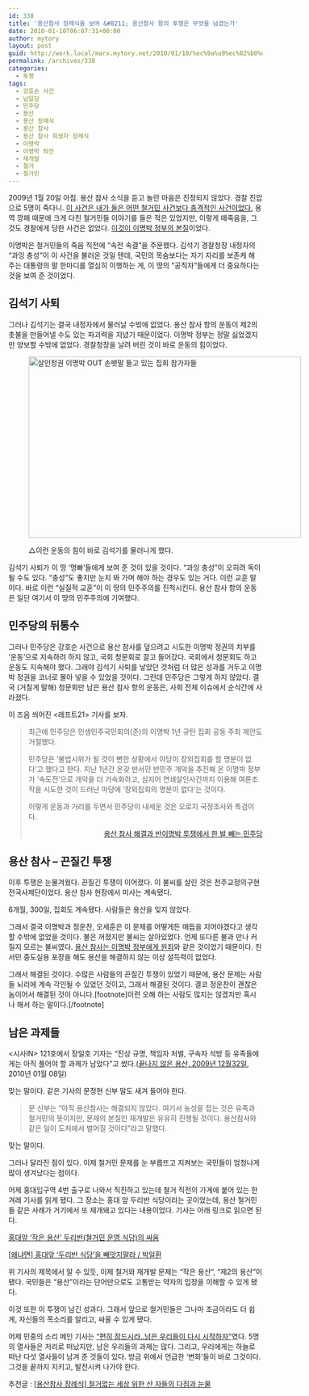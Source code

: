 ```yaml
---
id: 338
title: '용산참사 장례식을 보며 &#8211; 용산참사 항의 투쟁은 무엇을 남겼는가'
date: 2010-01-10T06:07:31+00:00
author: mytory
layout: post
guid: http://work.local/marx.mytory.net/2010/01/10/%ec%9a%a9%ec%82%b0%ec%b0%b8%ec%82%ac-%ec%9e%a5%eb%a1%80%ec%8b%9d%ec%9d%84-%eb%b3%b4%eb%a9%b0-%ec%9a%a9%ec%82%b0%ec%b0%b8%ec%82%ac-%ed%95%ad%ec%9d%98-%ed%88%ac%ec%9f%81%ec%9d%80-%eb%ac%b4%ec%97%87/
permalink: /archives/338
categories:
  - 투쟁
tags:
  - 강호순 사건
  - 남일당
  - 민주당
  - 용산
  - 용산 장례식
  - 용산 참사
  - 용산 참사 희생자 장례식
  - 이명박
  - 이명박 퇴진
  - 재개발
  - 철거
  - 철거민
---
```

2009년 1월 20일 아침. 용산 참사 소식을 듣고 놀란 마음은 진정되지 않았다. 경찰 진압으로 5명이 죽다니. <a href="http://spar2003.tistory.com/65" target="_blank" title="철거민 사망 ─ 되풀이되는 ‘난장이가 쏘아올린 작은 공’ 이야기">이 사건은 내가 들은 어떤 철거민 사건보다 충격적인 사건이었다.</a> 용역 깡패 때문에 크게 다친 철거민들 이야기를 들은 적은 있었지만, 이렇게 떼죽음을, 그것도 경찰에게 당한 사건은 없었다. <a href="http://www.wspaper.org/article/6130" target="_blank" title="최미진, 용산 철거민 참사 ─ 이명박 1년이 낳은 비극, 레프트21, 2009-01-20">이것이 이명박 정부의 본질</a>이었다.

이명박은 철거민들의 죽음 직전에 &#8220;속전 속결&#8221;을 주문했다. 김석기 경찰청장 내정자의 &#8220;과잉 충성&#8221;이 이 사건을 불러온 것일 텐데, 국민의 목숨보다는 자기 자리를 보존케 해 주는 대통령의 말 한마디를 열심히 이행하는 게, 이 땅의 &#8220;공직자&#8221;들에게 더 중요하다는 것을 보여 준 것이었다.

## 김석기 사퇴

그러나 김석기는 결국 내정자에서 물러날 수밖에 없었다. 용산 참사 항의 운동이 제2의 촛불을 만들어낼 수도 있는 파괴력을 지녔기 때문이었다. 이명박 정부는 정말 싫었겠지만 양보할 수밖에 없었다. 경찰청장을 날려 버린 것이 바로 운동의 힘이었다.<figure style="width: 540px" class="wp-caption aligncenter">

<img src="http://work.local/marx.mytory.net/wp-content/uploads/1/cfile22.uf.153562184B496CF48AB6A8.jpg" width="540" height="359" alt="살인정권 이명박 OUT 손팻말 들고 있는 집회 참가자들" filename="cfile22.uf.153562184B496CF48AB6A8.jpg" filemime="" /><figcaption class="wp-caption-text">△이런 운동의 힘이 바로 김석기를 물러나게 했다.</figcaption></figure> 

김석기 사퇴가 이 땅 &#8216;명빠&#8217;들에게 보여 준 것이 있을 것이다. &#8220;과잉 충성&#8221;이 오히려 독이 될 수도 있다. &#8220;충성&#8221;도 좋지만 눈치 봐 가며 해야 하는 경우도 있는 거다. 이런 교훈 말이다. 바로 이런 &#8220;실질적 교훈&#8221;이 이 땅의 민주주의를 진척시킨다. 용산 참사 항의 운동은 일단 여기서 이 땅의 민주주의에 기여했다.

## 민주당의 뒤통수

그러나 민주당은 강호순 사건으로 용산 참사를 덮으려고 시도한 이명박 정권의 치부를 &#8216;운동&#8217;으로 지속하려 하지 않고, 국회 청문회로 끌고 들어갔다. 국회에서 청문회도 하고 운동도 지속해야 했다. 그래야 김석기 사퇴를 낳았던 것처럼 더 많은 성과를 거두고 이명박 정권을 코너로 몰아 넣을 수 있었을 것이다. 그런데 민주당은 그렇게 하지 않았다. 결국 (거칠게 말해) 청문회만 남은 용산 참사 항의 운동은, 사회 전체 이슈에서 순식간에 사라졌다.

이 즈음 씌어진 &lt;레프트21&gt; 기사를 보자.

> 최근에 민주당은 민생민주국민회의(준)의 이명박 1년 규탄 집회 공동 주최 제안도 거절했다.
> 
> 민주당은 ‘불법시위가 될 것이 뻔한 상황에서 야당이 장외집회를 할 명분이 없다’고 했다고 한다. 지난 1년간 온갖 반서민 반민주 개악을 추진해 온 이명박 정부가 ‘속도전’으로 개악을 더 가속화하고, 심지어 연쇄살인사건까지 이용해 여론조작을 시도한 것이 드러난 마당에 ‘장외집회의 명분이 없다’는 것이다.
> 
> 이렇게 운동과 거리를 두면서 민주당이 내세운 것은 오로지 국정조사와 특검이다.
> 
> <p style="text-align: right; ">
>   <a href="http://www.wspaper.org/article/6180" target="_blank" title="[http://www.wspaper.org/article/6180]로 이동합니다.">용산 참사 해결과 반이명박 투쟁에서 한 발 빼는 민주당</a>
> </p>

## 용산 참사 &#8211; 끈질긴 투쟁

이후 투쟁은 눈물겨웠다. 끈질긴 투쟁이 이어졌다. 이 불씨를 살린 것은 천주교정의구현전국사제단이었다. 용산 참사 현장에서 미사는 계속됐다. 

6개월, 300일, 집회도 계속됐다. 사람들은 용산을 잊지 않았다.

그래서 결국 이명박과 정운찬, 오세훈은 이 문제를 어떻게든 매듭을 지어야겠다고 생각할 수밖에 없었을 것이다. 불은 꺼졌지만 불씨는 살아있었다. 언제 또다른 불과 만나 커질지 모르는 불씨였다. <a href="http://www.wspaper.org/article/7006" target="_blank" title="김인숙, ‘친서민’ 가면으로 가릴 수 없는 용산참사 살인 정부의 원죄, 레프트21, 2009-09-24">용산 참사는 이명박 정부에게 원죄</a>와 같은 것이었기 때문이다. 친서민 중도실용 포장을 해도 용산을 해결하지 않는 이상 설득력이 없었다.

그래서 해결된 것이다. 수많은 사람들의 끈질긴 투쟁이 있었기 때문에, 용산 문제는 사람들 뇌리에 계속 각인될 수 있었던 것이고, 그래서 해결된 것이다. 결코 정운찬이 괜찮은 놈이어서 해결된 것이 아니다.[footnote]이런 오해 하는 사람도 많지는 않겠지만 혹시나 해서 하는 말이다.[/footnote]

## 남은 과제들

<시사IN> 121호에서 장일호 기자는 &#8220;진상 규명, 책임자 처벌, 구속자 석방 등 유족들에게는 아직 풀어야 할 과제가 남았다&#8221;고 썼다.(<a href="http://www.sisain.co.kr/news/articleView.html?idxno=6190" target="_blank" title="[http://www.sisain.co.kr/news/articleView.html?idxno=6190]로 이동합니다.">끝나지 않은 용산, 2009년 12월32일</a>, 2010년 01월 08일) 

맞는 말이다. 같은 기사의 문정현 신부 말도 새겨 들어야 한다.

> 문 신부는 “아직 용산참사는 해결되지 않았다. 여기서 농성을 접는 것은 유족과 철거민의 뜻이지만, 문제의 본질인 재개발은 유유히 진행될 것이다. 용산참사와 같은 일이 도처에서 벌어질 것이다”라고 말했다. 

맞는 말이다.

그러나 달라진 점이 있다. 이제 철거민 문제를 눈 부릅뜨고 지켜보는 국민들이 엄청나게 많이 생겨났다는 점이다.

어제 홍대입구역 4번 출구로 나와서 직진하고 있는데 철거 직전의 가게에 붙어 있는 한겨레 기사를 읽게 됐다. 그 장소는 홍대 앞 두리반 식당이라는 곳이었는데, 용산 철거민들 같은 사례가 거기에서 또 재개돼고 있다는 내용이었다. 기사는 아래 링크로 읽으면 된다.

<a href="http://www.hani.co.kr/arti/society/society_general/397773.html" target="_blank" title="[http://www.hani.co.kr/arti/society/society_general/397773.html]로 이동합니다.">홍대앞 ‘작은 용산’ 두리반(철거민 운영 식당)의 싸움</a>

<span id="tx_left_marker"></span><a href="http://www.hani.co.kr/arti/opinion/because/396792.html" target="_blank" title="[http://www.hani.co.kr/arti/opinion/because/396792.html]로 이동합니다.">[</a><a href="http://www.hani.co.kr/arti/opinion/because/396792.html" target="_blank" title="[http://www.hani.co.kr/arti/opinion/because/396792.html]로 이동합니다.">왜냐면] 홍대앞 ‘두리반 식당’을 빼앗지말라 / 박일환</a><span id="tx_right_marker"></span>

위 기사의 제목에서 알 수 있듯, 이제 철거와 재개발 문제는 &#8220;작은 용산&#8221;, &#8220;제2의 용산&#8221;이 됐다. 국민들은 &#8220;용산&#8221;이라는 단어만으로도 고통받는 약자의 입장을 이해할 수 있게 됐다.

이것 또한 이 투쟁이 남긴 성과다. 그래서 앞으로 철거민들은 그나마 조금이라도 더 쉽게, 자신들의 목소리를 알리고, 싸울 수 있게 됐다.

어제 민중의 소리 메인 기사는 <a href="http://www.vop.co.kr/A00000278057.html" target="_blank" title="[http://www.vop.co.kr/A00000278057.html]로 이동합니다.">&#8220;편히 잠드시라..남은 우리들이 다시 시작하자&#8221;</a>였다. 5명의 열사들은 저리로 떠났지만, 남은 우리들의 과제는 많다. 그리고, 우리에게는 하늘로 떠난 다섯 열사들이 남겨 준 것들이 있다. 방금 위에서 언급한 &#8216;변화&#8217;들이 바로 그것이다. 그것을 끝까지 지키고, 발전시켜 나가야 한다.

추천글 :&nbsp;<a href="http://www.wspaper.org/article/7461" target="_blank" title="[http://www.wspaper.org/article/7461]로 이동합니다.">[용산참사 장례식] 철거없는 세상 위한 산 자들의 다짐과 눈물</a>
